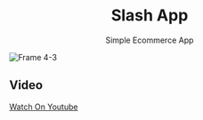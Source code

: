 <h1 align="center">Slash App</h1>
<p align="center">  
<p align="center">Simple Ecommerce App</p>
</p>

![Frame 4-3](https://github.com/Shahad-999/Slash-UI/assets/118618262/c7513be4-50c6-4b6f-8395-d1ae90b66094)


## Video 
  [Watch On Youtube](https://www.youtube.com/watch?v=cp3vYQ7C_Us)
